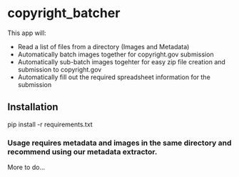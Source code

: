 # copyright_batcher

This app will:
- Read a list of files from a directory (Images and Metadata)
- Automatically batch images together for copyright.gov submission
- Automatically sub-batch images togehter for easy zip file creation and submission to copyright.gov
- Automatically fill out the required spreadsheet information for the submission

## Installation
pip install -r requirements.txt

### Usage requires metadata and images in the same directory and recommend using our metadata extractor.

More to do...
